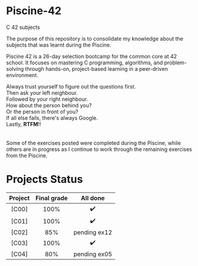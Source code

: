 # Piscine-42
C 42 subjects

The purpose of this repository is to consolidate my knowledge about the subjects that was learnt during the Piscine.

Piscine 42 is a 26-day selection bootcamp for the common core at 42 school. It focuses on mastering C programming, algorithms, and problem-solving through hands-on, project-based learning in a peer-driven environment.

Always trust yourself to figure out the questions first. <br>
Then ask your left neighbour.<br>
Followed by your right neighbour.<br>
How about the person behind you?<br>
Or the person in front of you?<br>
If all else fails, there's always Google.<br>
Lastly, **RTFM**!! <br>
<br>
<br>
Some of the exercises posted were completed during the Piscine, while others are in progress as I continue to work through the remaining exercises from the Piscine.

# Projects Status

| Project | Final grade | All done |
|:-------:|:-----:|:------:|
| [C00]| 100% | :heavy_check_mark: |
| [C01]| 100% | :heavy_check_mark: |
| [C02]| 85% | pending ex12 |
| [C03]| 100% | :heavy_check_mark: |
| [C04]| 80% | pending ex05 |

